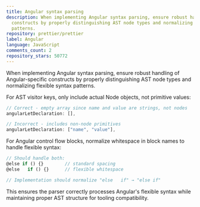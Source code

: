 ```yaml
---
title: Angular syntax parsing
description: When implementing Angular syntax parsing, ensure robust handling of Angular-specific
  constructs by properly distinguishing AST node types and normalizing flexible syntax
  patterns.
repository: prettier/prettier
label: Angular
language: JavaScript
comments_count: 2
repository_stars: 50772
---
```


When implementing Angular syntax parsing, ensure robust handling of Angular-specific constructs by properly distinguishing AST node types and normalizing flexible syntax patterns.

For AST visitor keys, only include actual Node objects, not primitive values:
```javascript
// Correct - empty array since name and value are strings, not nodes
angularLetDeclaration: [],

// Incorrect - includes non-node primitives
angularLetDeclaration: ["name", "value"],
```

For Angular control flow blocks, normalize whitespace in block names to handle flexible syntax:
```javascript
// Should handle both:
@else if () {}        // standard spacing
@else   if () {}      // flexible whitespace

// Implementation should normalize "else   if" → "else if"
```

This ensures the parser correctly processes Angular's flexible syntax while maintaining proper AST structure for tooling compatibility.